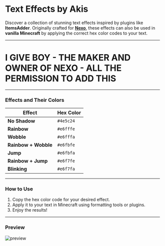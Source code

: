 
# **Text Effects by Akis**

Discover a collection of stunning text effects inspired by plugins like **ItemsAdder**. Originally crafted for **[Nexo](https://docs.nexomc.com)**, these effects can also be used in **vanilla Minecraft** by applying the correct hex color codes to your text.

---
# I GIVE BOY - THE MAKER AND OWNER OF NEXO - ALL THE PERMISSION TO ADD THIS
---

### **Effects and Their Colors**

| **Effect**             | **Hex Color** |
|------------------------|---------------|
| **No Shadow**          | `#4e5c24`     |
| **Rainbow**            | `#e6fffe`     |
| **Wobble**             | `#e6fffa`     |
| **Rainbow + Wobble**   | `#e6fbfe`     |
| **Jump**               | `#e6fbfa`     |
| **Rainbow + Jump**     | `#e6f7fe`     |
| **Blinking**           | `#e6f7fa`     |

---

### **How to Use**
1. Copy the hex color code for your desired effect.
2. Apply it to your text in Minecraft using formatting tools or plugins.
3. Enjoy the results!

---

### **Preview**
![preview](https://twip-network.org/images/text-effects.gif)
